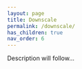 ```yaml
---
layout: page
title: Downscale
permalink: /downscale/
has_children: true
nav_order: 6
---
```



Description will follow...

